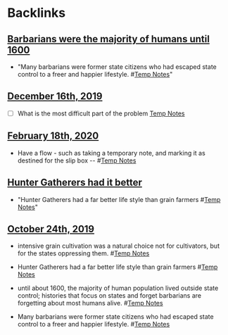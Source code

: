 
# Backlinks
## [Barbarians were the majority of humans until 1600](<Barbarians were the majority of humans until 1600.md>)
- "Many barbarians were former state citizens who had escaped state control to a freer and happier lifestyle.  #[Temp Notes](<Temp Notes.md>)"

## [December 16th, 2019](<December 16th, 2019.md>)
- [ ] What is the most difficult part of the problem [Temp Notes](<Temp Notes.md>)

## [February 18th, 2020](<February 18th, 2020.md>)
- Have a flow - such as taking a temporary note, and marking it as destined for the slip box -- #[Temp Notes](<Temp Notes.md>)

## [Hunter Gatherers had it better](<Hunter Gatherers had it better.md>)
- "Hunter Gatherers had a far better life style than grain farmers #[Temp Notes](<Temp Notes.md>)"

## [October 24th, 2019](<October 24th, 2019.md>)
- intensive grain cultivation was a natural choice not for cultivators, but for the states oppressing them. #[Temp Notes](<Temp Notes.md>)

- Hunter Gatherers had a far better life style than grain farmers #[Temp Notes](<Temp Notes.md>)

- until about 1600, the majority of human population lived outside state control; histories that focus on states and forget barbarians are forgetting about most humans alive. #[Temp Notes](<Temp Notes.md>)

- Many barbarians were former state citizens who had escaped state control to a freer and happier lifestyle.  #[Temp Notes](<Temp Notes.md>)


